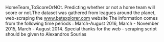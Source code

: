 HomeTeam_ToScoreOrNOt. Predicting whether or not a home team will score or not.The dataset was gathered from leagues  around the planet, web-scraping the www.betexplorer.com website
The information comes from the following time periods :
March-August 2016, March - November 2015, March - August 2014.
Special thanks for the web - scraping script should be given to Alexandros Sourlas
